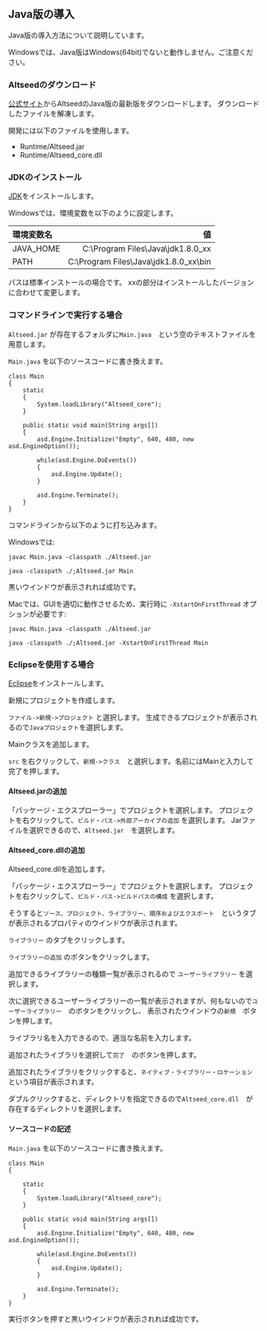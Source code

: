 ﻿
## Java版の導入

Java版の導入方法について説明しています。

Windowsでは、Java版はWindows(64bit)でないと動作しません。ご注意ください。

### Altseedのダウンロード

[公式サイト](http://altseed.github.io/download.html)からAltseedのJava版の最新版をダウンロードします。
ダウンロードしたファイルを解凍します。

開発には以下のファイルを使用します。

* Runtime/Altseed.jar
* Runtime/Altseed\_core.dll

### JDKのインストール

[JDK](http://www.oracle.com/technetwork/java/javase/downloads/jdk8-downloads-2133151.html)をインストールします。

Windowsでは、環境変数を以下のように設定します。

| 環境変数名 | 値 |
|:-----------|------------:|
| JAVA_HOME | C:\Program Files\Java\jdk1.8.0_xx |
| PATH | C:\Program Files\Java\jdk1.8.0_xx\bin |

パスは標準インストールの場合です。
xxの部分はインストールしたバージョンに合わせて変更します。

### コマンドラインで実行する場合

```Altseed.jar``` が存在するフォルダに```Main.java```　という空のテキストファイルを用意します。

```Main.java``` を以下のソースコードに書き換えます。

```
class Main
{
	static
	{
		System.loadLibrary("Altseed_core");
	}

	public static void main(String args[])
	{
		asd.Engine.Initialize("Empty", 640, 480, new asd.EngineOption());

		while(asd.Engine.DoEvents())
		{
			asd.Engine.Update();
		}
		
		asd.Engine.Terminate();
	}
}

```

コマンドラインから以下のように打ち込みます。

Windowsでは:

```javac Main.java -classpath ./Altseed.jar```

```java -classpath ./;Altseed.jar Main```

黒いウインドウが表示されれば成功です。

Macでは、GUIを適切に動作させるため、実行時に `-XstartOnFirstThread` オプションが必要です:

```javac Main.java -classpath ./Altseed.jar```

```java -classpath ./;Altseed.jar -XstartOnFirstThread Main```

### Eclipseを使用する場合

[Eclipse](https://eclipse.org/)をインストールします。

新規にプロジェクトを作成します。

```ファイル->新規->プロジェクト``` と選択します。
生成できるプロジェクトが表示されるので```Javaプロジェクト```を選択します。

Mainクラスを追加します。

```src``` を右クリックして、```新規->クラス```　と選択します。名前にはMainと入力して完了を押します。

#### Altseed.jarの追加

「パッケージ・エクスプローラー」でプロジェクトを選択します。
プロジェクトを右クリックして、```ビルド・パス->外部アーカイブの追加``` を選択します。
Jarファイルを選択できるので、```Altseed.jar```　を選択します。

#### Altseed_core.dllの追加

Altseed_core.dllを追加します。

「パッケージ・エクスプローラー」でプロジェクトを選択します。
プロジェクトを右クリックして、```ビルド・パス->ビルドパスの構成``` を選択します。

そうすると```ソース、プロジェクト、ライブラリー、順序およびエクスポート```　というタブが表示されるプロパティのウインドウが表示されます。

```ライブラリー``` のタブをクリックします。

```ライブラリーの追加``` のボタンをクリックします。

追加できるライブラリーの種類一覧が表示されるので ```ユーザーライブラリー``` を選択します。

次に選択できるユーザーライブラリーの一覧が表示されますが、何もないので```ユーザーライブラリー```　のボタンをクリックし、
表示されたウインドウの```新規```　ボタンを押します。

ライブラリ名を入力できるので、適当な名前を入力します。

追加されたライブラリを選択して```完了```　のボタンを押します。

追加されたライブラリをクリックすると、```ネイティブ・ライブラリー・ロケーション```　という項目が表示されます。

ダブルクリックすると、ディレクトリを指定できるので```Altseed_core.dll```　が存在するディレクトリを選択します。

#### ソースコードの記述

```Main.java``` を以下のソースコードに書き換えます。

```
class Main
{

	static
	{
		System.loadLibrary("Altseed_core");
	}

	public static void main(String args[])
	{
		asd.Engine.Initialize("Empty", 640, 480, new asd.EngineOption());

		while(asd.Engine.DoEvents())
		{
			asd.Engine.Update();
		}
		
		asd.Engine.Terminate();
	}
}

```

実行ボタンを押すと黒いウインドウが表示されれば成功です。
